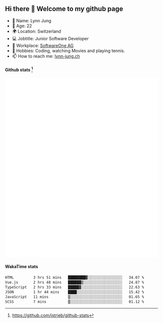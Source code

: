 ## Hi there 👋 Welcome to my github page

- 🧑 Name: Lynn Jung
- 🔞 Age: 22
- 🌍 Location: Switzerland
- 💻 Jobtitle: Junior Software Developer
- 🏢 Workplace: [SoftwareOne AG](https://www.softwareone.com/)
- 🎾 Hobbies: Coding, watching Movies and playing tennis.
- 📫 How to reach me: [lynn-jung.ch](https://lynn-jung.ch/)


#### Github stats [^1]
![](https://github.com/lynn-jung/github-stats/blob/master/generated/overview.svg)  ![](https://github.com/lynn-jung/github-stats/blob/master/generated/languages.svg)


#### WakaTime stats
<!--START_SECTION:waka-->

```text
HTML         3 hrs 51 mins   ████████▓░░░░░░░░░░░░░░░░   34.07 %
Vue.js       2 hrs 48 mins   ██████▒░░░░░░░░░░░░░░░░░░   24.87 %
TypeScript   2 hrs 33 mins   █████▓░░░░░░░░░░░░░░░░░░░   22.63 %
JSON         1 hr 44 mins    ████░░░░░░░░░░░░░░░░░░░░░   15.42 %
JavaScript   11 mins         ▒░░░░░░░░░░░░░░░░░░░░░░░░   01.65 %
SCSS         7 mins          ▒░░░░░░░░░░░░░░░░░░░░░░░░   01.12 %
```

<!--END_SECTION:waka-->

[^1]: https://github.com/jstrieb/github-stats

